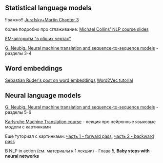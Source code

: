 ## Statistical language models
!!важно!! [Jurafsky+Martin Chapter 3](https://web.stanford.edu/~jurafsky/slp3/3.pdf)

более подробно про сглаживание: [Michael Collins' NLP course slides](http://www.cs.columbia.edu/~mcollins/lm-spring2013.pdf)

[EM-алгоритм "в общих чертах"](https://habr.com/ru/post/501850/)

[G. Neubig. Neural machine translation and sequence-to-sequence models](https://arxiv.org/pdf/1703.01619.pdf) - разделы 3-4

## Word embeddings

[Sebastian Ruder's post on word embeddings](https://ruder.io/word-embeddings-1/index.html)
[Word2Vec tutorial](http://mccormickml.com/2016/04/19/word2vec-tutorial-the-skip-gram-model/)

## Neural language models
[G. Neubig. Neural machine translation and sequence-to-sequence models](https://arxiv.org/pdf/1703.01619.pdf) - разделы 5-6

[Karlsruhe Machine Translation course](https://www.coursera.org/lecture/machinetranslation/feed-foward-neural-network-language-model-2NSTS) - лекция про нейронные языковые модели с картинками

Ещё туториал с картинками: [часть 1 - forward pass](https://medium.com/@SauceCat/forward-propagation-for-feed-forward-networks-ac8fcb6bdd60), [часть 2 - backward pass](https://towardsdatascience.com/backward-propagation-for-feed-forward-networks-afdf9d038d21)

В NLP in action (см. материалы к 1 лекции) - Глава 5, **Baby steps with neural networks**
